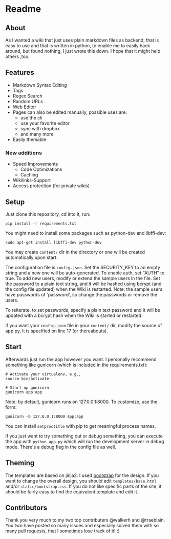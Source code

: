 # Readme

## About
As I wanted a wiki that just uses plain markdown files as backend, that is easy
to use and that is written in python, to enable me to easily hack around,
but found nothing, I just wrote this down. I hope that it might help others ,too.

## Features

* Markdown Syntax Editing
* Tags
* Regex Search
* Random URLs
* Web Editor
* Pages can also be edited manually, possible uses are:
	* use the cli
	* use your favorite editor
	* sync with dropbox
	* and many more
* Easily themable

### New additions

* Speed Improvements
	* Code Optimizations
	* Caching
* Wikilinks-Support
* Access protection (for private wikis)


## Setup
Just clone this repository, cd into it, run:

	pip install -r requirements.txt

You might need to install some packages such as python-dev and libffi-dev: 

	sudo apt-get install libffi-dev python-dev

You may create `content/` dir in the directory or one will be created automatically
upon start.

The configuration file is `config.json`. Set the SECURITY_KEY to an empty string
and a new one will be auto-generated. To enable auth, set "AUTH" to true. To add
new users, modify or extend the sample users in the file. Set the password to a 
plain text string, and it will be hashed using bcrypt (and the config file updated) 
when the Wiki is restarted. Note: the sample users have passwords of 'password', so 
change the passwords or remove the users. 

To reiterate, to set passwords, specify a plain text password and it will be updated 
with a bcrypt hash when the Wiki is started or restarted.

If you want your `config.json` file in your `content/` dir, modify the source of app.py,
it is specified on line 17 (or thereabouts).

## Start
Afterwards just run the app however you want. I personally recommend something
like gunicorn (which is included in the requirements.txt):
	
	# Activate your virtualenv, e.g.,
	source bin/activate
	
	# Start up gunicorn
	gunicorn app:app
	
Note: by default, gunicorn runs on 127.0.0.1:8000. To customize, use the form: 

	gunicorn -b 127.0.0.1:8000 app:app 

You can install `setproctitle` with pip to get meaningful process names.

If you just want to try something out or debug something, you can execute
the app with `python app.py` which will run the development server in debug
mode. There's a debug flag in the config file as well.

## Theming
The templates are based on jinja2. I used
[bootstrap](http://twitter.github.com/bootstrap/) for the design.
If you want to change the overall design, you should edit `templates/base.html`
and/or `static/bootstrap.css`. If you do not like specific parts of the site,
it should be fairly easy to find the equivalent template and edit it.

## Contributors

Thank you very much to my two top contributers @walkerh and @traeblain. You two have posted so many issues and especially solved them with so many pull requests, that I sometimes lose track of it! :)
